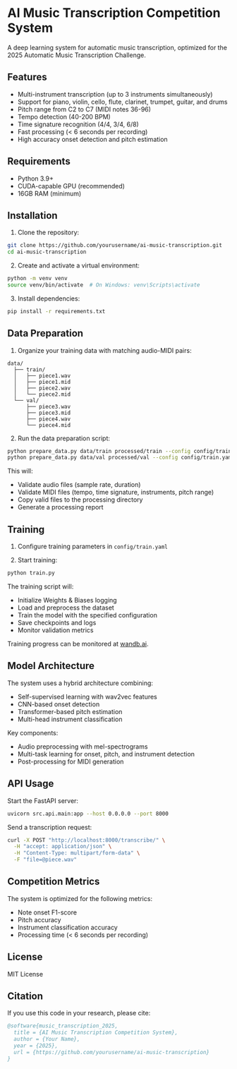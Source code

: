 # AI Music Transcription Competition System

A deep learning system for automatic music transcription, optimized for the 2025 Automatic Music Transcription Challenge.

## Features

- Multi-instrument transcription (up to 3 instruments simultaneously)
- Support for piano, violin, cello, flute, clarinet, trumpet, guitar, and drums
- Pitch range from C2 to C7 (MIDI notes 36-96)
- Tempo detection (40-200 BPM)
- Time signature recognition (4/4, 3/4, 6/8)
- Fast processing (< 6 seconds per recording)
- High accuracy onset detection and pitch estimation

## Requirements

- Python 3.9+
- CUDA-capable GPU (recommended)
- 16GB RAM (minimum)

## Installation

1. Clone the repository:
```bash
git clone https://github.com/yourusername/ai-music-transcription.git
cd ai-music-transcription
```

2. Create and activate a virtual environment:
```bash
python -m venv venv
source venv/bin/activate  # On Windows: venv\Scripts\activate
```

3. Install dependencies:
```bash
pip install -r requirements.txt
```

## Data Preparation

1. Organize your training data with matching audio-MIDI pairs:
```
data/
  ├── train/
  │   ├── piece1.wav
  │   ├── piece1.mid
  │   ├── piece2.wav
  │   └── piece2.mid
  └── val/
      ├── piece3.wav
      ├── piece3.mid
      ├── piece4.wav
      └── piece4.mid
```

2. Run the data preparation script:
```bash
python prepare_data.py data/train processed/train --config config/train.yaml
python prepare_data.py data/val processed/val --config config/train.yaml
```

This will:
- Validate audio files (sample rate, duration)
- Validate MIDI files (tempo, time signature, instruments, pitch range)
- Copy valid files to the processing directory
- Generate a processing report

## Training

1. Configure training parameters in `config/train.yaml`

2. Start training:
```bash
python train.py
```

The training script will:
- Initialize Weights & Biases logging
- Load and preprocess the dataset
- Train the model with the specified configuration
- Save checkpoints and logs
- Monitor validation metrics

Training progress can be monitored at [wandb.ai](https://wandb.ai).

## Model Architecture

The system uses a hybrid architecture combining:
- Self-supervised learning with wav2vec features
- CNN-based onset detection
- Transformer-based pitch estimation
- Multi-head instrument classification

Key components:
- Audio preprocessing with mel-spectrograms
- Multi-task learning for onset, pitch, and instrument detection
- Post-processing for MIDI generation

## API Usage

Start the FastAPI server:
```bash
uvicorn src.api.main:app --host 0.0.0.0 --port 8000
```

Send a transcription request:
```bash
curl -X POST "http://localhost:8000/transcribe/" \
  -H "accept: application/json" \
  -H "Content-Type: multipart/form-data" \
  -F "file=@piece.wav"
```

## Competition Metrics

The system is optimized for the following metrics:
- Note onset F1-score
- Pitch accuracy
- Instrument classification accuracy
- Processing time (< 6 seconds per recording)

## License

MIT License

## Citation

If you use this code in your research, please cite:

```bibtex
@software{music_transcription_2025,
  title = {AI Music Transcription Competition System},
  author = {Your Name},
  year = {2025},
  url = {https://github.com/yourusername/ai-music-transcription}
}
``` 